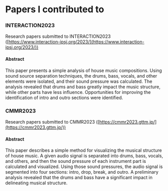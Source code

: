 # Papers I contributed to

### INTERACTION2023

Research papers submitted to INTERACTION2023 ([https://www.interaction-ipsj.org/2023/](https://www.interaction-ipsj.org/2023/))

#### Abstract

This paper presents a simple analysis of house music compositions. Using sound source separation techniques, the drums, bass, vocals, and other elements were isolated, and their sound pressure was calculated. The analysis revealed that drums and bass greatly impact the music structure, while other parts have less influence. Opportunities for improving the identification of intro and outro sections were identified.

### CMMR2023

Research papers submitted to CMMR2023 ([https://cmmr2023.gttm.jp/](https://cmmr2023.gttm.jp/))

#### Abstract

This paper describes a simple method for visualizing the musical structure of house music. A given audio signal is separated into drums, bass, vocals, and others, and then the sound pressure of each instrument part is calculated and visualized. Using those sound pressures, the audio signal is segmented into four sections: intro, drop, break, and outro. A preliminary analysis revealed that the drums and bass have a significant impact in delineating musical structure.
